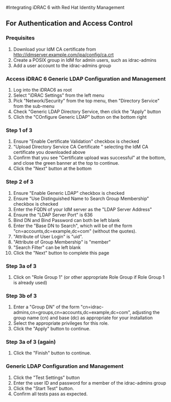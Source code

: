 #Integrating iDRAC 6 with Red Hat Identity Management
## For Authentication and Access Control


### Prequisites
1. Download your IdM CA certificate from http://idmserver.example.com/ipa/config/ca.crt
1. Create a POSIX group in IdM for admin users, such as idrac-admins
1. Add a user account to the idrac-admins group

### Access iDRAC 6 Generic LDAP Configuration and Management
1. Log into the iDRAC6 as root
1. Select "iDRAC Settings" from the left menu
1. Pick "Network/Security" from the top menu, then "Directory Service" from the sub-menu
1. Check "Generic LDAP Directory Service, then click the "Apply" button
1. Clich the "COnfigure Generic LDAP" button on the bottom right

### Step 1 of 3
1. Ensure "Enable Certificate Validation" checkbox is checked
1. "Upload Directory Service CA Certificate	" selecting the IdM CA certificate you downloaded above
1. Confirm that you see "Certificate upload was successful" at the bottom, and close the green banner at the top to continue.
1. Click the "Next" button at the bottom

### Step 2 of 3
1. Ensure "Enable Generic LDAP" checkbox is checked
1. Ensure "Use Distinguished Name to Search Group Membership" checkbox is checked
1. Enter the FQDN of your IdM server as the "LDAP Server Address"
1. Ensure the "LDAP Server Port" is 636
1. Bind DN and Bind Password can both be left blank
1. Enter the "Base DN to Search", which will be of the form "cn=accounts,dc=example,dc=com" (without the quotes).
1. "Attribute of User Login" is "uid".
1. "Attribute of Group Membership" is "member"
1. "Search Filter" can be left blank
1. Click the "Next" button to complete this page

### Step 3a of 3
1. Click on "Role Group 1" (or other appropriate Role Group if Role Group 1 is already used)

### Step 3b of 3
1. Enter a "Group DN" of the form "cn=idrac-admins,cn=groups,cn=accounts,dc=example,dc=com", adjusting the group name (cn) and base (dc) as appropriate for your installation
1. Select the appropriate privileges for this role.
1. Click the "Apply" button to continue.

### Step 3a of 3 (again)
1. Click the "Finish" button to continue.

### Generic LDAP Configuration and Management
1. Click the "Test Settings" button
1. Enter the user ID and password for a member of the idrac-admins group
1. Click the "Start Test" button.
1. Confirm all tests pass as expected.
